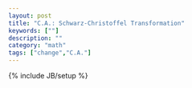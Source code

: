 ```yaml
---
layout: post
title: "C.A.: Schwarz-Christoffel Transformation"
keywords: [""]
description: ""
category: "math"
tags: ["change","C.A."]
---
```

{% include JB/setup %}
